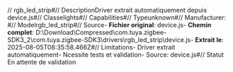 // rgb_led_strip#// DescriptionDriver extrait automatiquement depuis device.js#// Classelights#// Capabilities#// Typeunknown#// Manufacturer: #// Modelrgb_led_strip#// Source- **Fichier original**: device.js- **Chemin complet**: D:\Download\Compressed\com.tuya.zigbee-SDK3_2\com.tuya.zigbee-SDK3\drivers\rgb_led_strip\device.js- **Extrait le**: 2025-08-05T08:35:58.466Z#// Limitations- Driver extrait automatiquement- Ncessite tests et validation- Source: device.js#// Statut En attente de validation